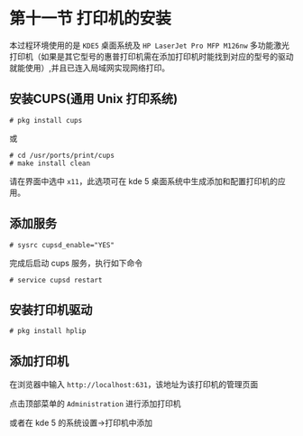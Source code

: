 # 第十一节 打印机的安装

本过程环境使用的是 `KDE5` 桌面系统及 `HP LaserJet Pro MFP M126nw` 多功能激光打印机（如果是其它型号的惠普打印机需在添加打印机时能找到对应的型号的驱动就能使用）,并且已连入局域网实现网络打印。

## 安装CUPS(通用 Unix 打印系统)

```
# pkg install cups
```

或

```
# cd /usr/ports/print/cups
# make install clean
```

请在界面中选中 `x11`，此选项可在 kde 5 桌面系统中生成添加和配置打印机的应用。

## 添加服务

```
# sysrc cupsd_enable="YES"
```

完成后启动 cups 服务，执行如下命令

```
# service cupsd restart
```

## 安装打印机驱动

```
# pkg install hplip
```

## 添加打印机

在浏览器中输入 `http://localhost:631`，该地址为该打印机的管理页面

点击顶部菜单的 `Administration` 进行添加打印机

或者在 kde 5 的系统设置->打印机中添加

